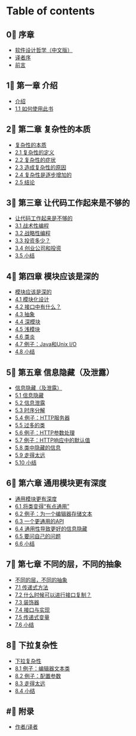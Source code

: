 # Table of contents

## 0⃣ 序章 <a href="#Preface" id="Preface"></a>

* [软件设计哲学（中文版）](README.md)
* [译者序](Preface/yi-zhe-xu.md)
* [前言](Preface/qian-yan.md)

## 1⃣ 第一章 介绍 <a href="#ch1 Introduction" id="ch1 Introduction"></a>

* [介绍](<ch1 Introduction/jie-shao.md>)
* [1.1 如何使用此书](<ch1 Introduction/1.1-ru-he-shi-yong-ci-shu.md>)

## 2⃣ 第二章 复杂性的本质 <a href="#ch2 The Nature of Complexity" id="ch2 The Nature of Complexity"></a>

* [复杂性的本质](<ch2 The Nature of Complexity/fu-za-xing-de-ben-zhi.md>)
* [2.1 复杂性的定义](<ch2 The Nature of Complexity/2.1-fu-za-xing-de-ding-yi.md>)
* [2.2 复杂性的症状](<ch2 The Nature of Complexity/2.2-fu-za-xing-de-zheng-zhuang.md>)
* [2.3 造成复杂性的原因](<ch2 The Nature of Complexity/2.3-zao-cheng-fu-za-xing-de-yuan-yin.md>)
* [2.4 复杂性是逐步增加的](<ch2 The Nature of Complexity/2.4-fu-za-xing-shi-zhu-bu-zeng-jia-de.md>)
* [2.5 结论](<ch2 The Nature of Complexity/2.5-jie-lun.md>)

## 3⃣ 第三章 让代码工作起来是不够的 <a href="#ch3 Working Code Isn’t Enough" id="ch3 Working Code Isn’t Enough"></a>

* [让代码工作起来是不够的](<ch3 Working Code Isn’t Enough/rang-dai-ma-gong-zuo-qi-lai-shi-bu-gou-de.md>)
* [3.1 战术性编程](<ch3 Working Code Isn’t Enough/3.1-zhan-shu-xing-bian-cheng.md>)
* [3.2 战略性编程](<ch3 Working Code Isn’t Enough/3.2-zhan-lve-xing-bian-cheng.md>)
* [3.3 投资多少？](<ch3 Working Code Isn’t Enough/3.3-tou-zi-duo-shao.md>)
* [3.4 创业公司和投资](<ch3 Working Code Isn’t Enough/3.4-chuang-ye-gong-si-he-tou-zi.md>)
* [3.5 小结](<ch3 Working Code Isn’t Enough/3.5-xiao-jie.md>)

## 4⃣ 第四章 模块应该是深的 <a href="#ch4 Modules Should Be Deep" id="ch4 Modules Should Be Deep"></a>

* [模块应该是深的](<ch4 Modules Should Be Deep/mo-kuai-ying-gai-shi-shen-de.md>)
* [4.1 模块化设计](<ch4 Modules Should Be Deep/4.1-mo-kuai-hua-she-ji.md>)
* [4.2 接口中有什么？](<ch4 Modules Should Be Deep/4.2-jie-kou-zhong-you-shi-mo.md>)
* [4.3 抽象](<ch4 Modules Should Be Deep/4.3-chou-xiang.md>)
* [4.4 深模块](<ch4 Modules Should Be Deep/4.4-shen-mo-kuai.md>)
* [4.5 浅模块](<ch4 Modules Should Be Deep/4.5-qian-mo-kuai.md>)
* [4.6 类炎](<ch4 Modules Should Be Deep/4.6-lei-yan.md>)
* [4.7 例子：Java和Unix I/O](<ch4 Modules Should Be Deep/4.7-li-zi-java-he-unix-io.md>)
* [4.8 小结](<ch4 Modules Should Be Deep/4.8-xiao-jie.md>)

## 5⃣ 第五章 信息隐藏（及泄露） <a href="#ch5 Information Hiding (and Leakage)" id="ch5 Information Hiding (and Leakage)"></a>

* [信息隐藏（及泄露）](<ch5 Information Hiding (and Leakage)/xin-xi-yin-cang-ji-xie-lou.md>)
* [5.1 信息隐藏](<ch5 Information Hiding (and Leakage)/5.1-xin-xi-yin-cang.md>)
* [5.2 信息泄露](<ch5 Information Hiding (and Leakage)/5.2-xin-xi-xie-lou.md>)
* [5.3 时序分解](<ch5 Information Hiding (and Leakage)/5.3-shi-xu-fen-jie.md>)
* [5.4 例子：HTTP服务器](<ch5 Information Hiding (and Leakage)/5.4-li-zi-http-fu-wu-qi.md>)
* [5.5 过多的类](<ch5 Information Hiding (and Leakage)/5.5-guo-duo-de-lei.md>)
* [5.6 例子：HTTP参数处理](<ch5 Information Hiding (and Leakage)/5.6-li-zi-http-can-shu-chu-li.md>)
* [5.7 例子：HTTP响应中的默认值](<ch5 Information Hiding (and Leakage)/5.7-li-zi-http-xiang-ying-zhong-de-mo-ren-zhi.md>)
* [5.8 类中隐藏的信息](<ch5 Information Hiding (and Leakage)/5.8-lei-zhong-yin-cang-de-xin-xi.md>)
* [5.9 走得太远](<ch5 Information Hiding (and Leakage)/5.9-zou-de-tai-yuan.md>)
* [5.10 小结](<ch5 Information Hiding (and Leakage)/5.10-xiao-jie.md>)

## 6⃣ 第六章 通用模块更有深度 <a href="#ch6 General-Purpose Modules are Deeper" id="ch6 General-Purpose Modules are Deeper"></a>

* [通用模块更有深度](<ch6 General-Purpose Modules are Deeper/tong-yong-mo-kuai-geng-you-shen-du.md>)
* [6.1 将类变得“有点通用”](<ch6 General-Purpose Modules are Deeper/6.1-jiang-lei-bian-de-you-dian-tong-yong.md>)
* [6.2 例子：为一个编辑器存储文本](<ch6 General-Purpose Modules are Deeper/6.2-li-zi-wei-yi-ge-bian-ji-qi-cun-chu-wen-ben.md>)
* [6.3 一个更通用的API](<ch6 General-Purpose Modules are Deeper/6.3-yi-ge-geng-tong-yong-de-api.md>)
* [6.4 通用性导致更好的信息隐藏](<ch6 General-Purpose Modules are Deeper/6.4-tong-yong-xing-dao-zhi-geng-hao-de-xin-xi-yin-cang.md>)
* [6.5 要问自己的问题](<ch6 General-Purpose Modules are Deeper/6.5-yao-wen-zi-ji-de-wen-ti.md>)
* [6.6 小结](<ch6 General-Purpose Modules are Deeper/6.6-xiao-jie.md>)

## 7⃣ 第七章 不同的层，不同的抽象 <a href="#ch7 Different Layer, Different Abstraction" id="ch7 Different Layer, Different Abstraction"></a>

* [不同的层，不同的抽象](<ch7 Different Layer, Different Abstraction/bu-tong-de-ceng-bu-tong-de-chou-xiang.md>)
* [7.1 传递式方法](<ch7 Different Layer, Different Abstraction/7.1-chuan-di-shi-fang-fa.md>)
* [7.2 什么时候可以进行接口复制？](<ch7 Different Layer, Different Abstraction/7.2-shi-mo-shi-hou-ke-yi-jin-hang-jie-kou-fu-zhi.md>)
* [7.3 装饰器](<ch7 Different Layer, Different Abstraction/7.3-zhuang-shi-qi.md>)
* [7.4 接口与实现](<ch7 Different Layer, Different Abstraction/7.4-jie-kou-yu-shi-xian.md>)
* [7.5 传递式变量](<ch7 Different Layer, Different Abstraction/7.5-chuan-di-shi-bian-liang.md>)
* [7.6 小结](<ch7 Different Layer, Different Abstraction/7.6-xiao-jie.md>)

## 8⃣ 下拉复杂性 <a href="#ch8 Pull Complexity Downwards" id="ch8 Pull Complexity Downwards"></a>

* [下拉复杂性](xiang-xia-la-dong-fu-za-xing/xia-la-fu-za-xing.md)
* [8.1 例子：编辑器文本类](xiang-xia-la-dong-fu-za-xing/8.1-li-zi-bian-ji-qi-wen-ben-lei.md)
* [8.2 例子：配置参数](xiang-xia-la-dong-fu-za-xing/8.2-li-zi-pei-zhi-can-shu.md)
* [8.3 走得太远](xiang-xia-la-dong-fu-za-xing/8.3-zou-de-tai-yuan.md)
* [8.4 小结](xiang-xia-la-dong-fu-za-xing/8.4-xiao-jie.md)

## #⃣ 附录 <a href="#Appendix" id="Appendix"></a>

* [作者/译者](Appendix/zuo-zhe-yi-zhe.md)

